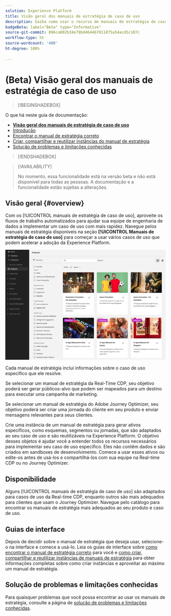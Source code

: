 ```yaml
---
solution: Experience Platform
title: Visão geral dos manuais de estratégia de caso de uso
description: Saiba como usar o recurso de manuais de estratégia de caso de uso na Experience Platform para começar a usar vários casos de uso de marketing
badgeBeta: label="Beta" type="Informative"
source-git-commit: 896ca002b34e79bd464467011875a54acd5c187c
workflow-type: ht
source-wordcount: '400'
ht-degree: 100%

---
```



# (Beta) Visão geral dos manuais de estratégia de caso de uso

>[!BEGINSHADEBOX]

O que há neste guia de documentação:

* **[Visão geral dos manuais de estratégia de caso de uso](#overview)**
* [Introdução](/help/use-case-playbooks/playbooks/get-started.md)
* [Encontrar o manual de estratégia correto](/help/use-case-playbooks/playbooks/discover.md)
* [Criar, compartilhar e reutilizar instâncias do manual de estratégia](/help/use-case-playbooks/playbooks/create-share-reuse.md)
* [Solução de problemas e limitações conhecidas](troubleshooting.md)

>[!ENDSHADEBOX]

>[!AVAILABILITY]
>
>No momento, essa funcionalidade está na versão beta e não está disponível para todas as pessoas. A documentação e a funcionalidade estão sujeitas a alterações.

## Visão geral {#overview}

Com os [!UICONTROL manuais de estratégia de caso de uso], aproveite os fluxos de trabalho automatizados para ajudar sua equipe de engenharia de dados a implementar um caso de uso com mais rapidez. Navegue pelos manuais de estratégia disponíveis na seção **[!UICONTROL Manuais de estratégia de caso de uso]** para começar a usar vários casos de uso que podem acelerar a adoção da Experience Platform.

![Exibição de todos os manuais de estratégia](/help/use-case-playbooks/assets/playbooks/overview/playbooks-landing-page.png)

Cada manual de estratégia inclui informações sobre o caso de uso específico que ele resolve.

Se selecionar um manual de estratégia da Real-Time CDP, seu objetivo poderá ser gerar públicos-alvo que podem ser mapeados para um destino para executar uma campanha de marketing.

Se selecionar um manual de estratégia do Adobe Journey Optimizer, seu objetivo poderá ser criar uma jornada do cliente em seu produto e enviar mensagens relevantes para seus clientes.

Crie uma instância de um manual de estratégia para gerar ativos específicos, como esquemas, segmentos ou jornadas, que são adaptados ao seu caso de uso e são reutilizáveis na Experience Platform. O objetivo desses objetos é ajudar você a entender todos os recursos necessários para implementar seu caso de uso específico. Eles não contêm dados e são criados em sandboxes de desenvolvimento. Comece a usar esses ativos ou edite-os antes de usá-los e compartilhá-los com sua equipe na Real-time CDP ou no Journey Optimizer.

## Disponibilidade

Alguns [!UICONTROL manuais de estratégia de caso de uso] são adaptados para casos de uso da Real-time CDP, enquanto outros são mais adequados para clientes que usam o Journey Optimizer. Navegue pelo catálogo para encontrar os manuais de estratégia mais adequados ao seu produto e caso de uso.

## Guias de interface

Depois de decidir sobre o manual de estratégia que deseja usar, selecione-o na interface e comece a usá-lo. Leia os guias de interface sobre [como encontrar o manual de estratégia correto](/help/use-case-playbooks/playbooks/discover.md) para você e [como criar, compartilhar e reutilizar instâncias de manuais de estratégia](/help/use-case-playbooks/playbooks/create-share-reuse.md) para obter informações completas sobre como criar instâncias e aproveitar ao máximo um manual de estratégia.

## Solução de problemas e limitações conhecidas

Para quaisquer problemas que você possa encontrar ao usar os manuais de estratégia, consulte a página de [solução de problemas e limitações conhecidas](/help/use-case-playbooks/playbooks/troubleshooting.md).